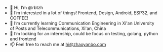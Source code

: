 - 👋 Hi, I’m @rbtzh
- 👀 I’m interested in a lot of things! Frontend, Design, Android, ESP32, and COFFEE!
- 🌱 I’m currently learning Communication Engineering in Xi'an University of Posts and Telecommunications, Xi'an, China
- 💞️ I’m looking for an internship, could be focus on testing, golang, python and frontend
- 📫 Feel free to reach me at hi@zhaoyanbo.com

<!---
rbtzh/rbtzh is a ✨ special ✨ repository because its `README.md` (this file) appears on your GitHub profile.
You can click the Preview link to take a look at your changes.
--->
